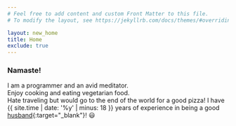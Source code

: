 ```yaml
---
# Feel free to add content and custom Front Matter to this file.
# To modify the layout, see https://jekyllrb.com/docs/themes/#overriding-theme-defaults

layout: new_home
title: Home
exclude: true
---
```



### Namaste!
I am a programmer and an avid meditator.  
Enjoy cooking and eating vegetarian food.  
Hate traveling but would go to the end of the world for a good pizza!
I have {{ site.time | date: '%y' | minus: 18 }} years of experience in being a good [husband](https://sweta.rocks){:target="_blank"}! 😃

